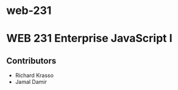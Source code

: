 # web-231
<h1>WEB 231 Enterprise JavaScript I</h1>
<h2>Contributors</h2>
  <ul>
  <li>Richard Krasso</li>
  <li>Jamal Damir</li>
  </ul>


